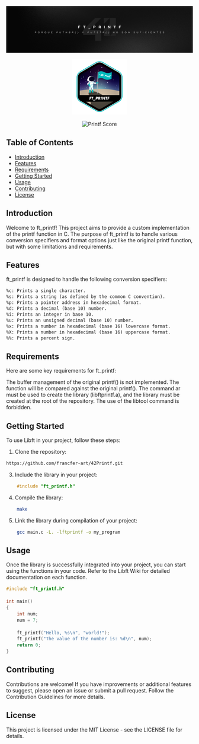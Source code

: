 <a href="https://github.com/francfer-art/42Printf">
  <img src="https://raw.githubusercontent.com/15Galan/42_project-readmes/master/banners/cursus/projects/ft_printf-dark.png">
</a>

<p align="center">
  <a href="https://github.com/francfer-art/42Printf">
  <img src="https://raw.githubusercontent.com/mcombeau/mcombeau/main/42_badges/ft_printfe.png">
  </a>
</p>

<p align="center">
  <img src="https://img.shields.io/badge/Score-100%2F100-brightgreen" alt="Printf Score">
</p>

## Table of Contents

- [Introduction](#introduction)
- [Features](#features)
- [Requirements](#requirements)
- [Getting Started](#getting-started)
- [Usage](#usage)
- [Contributing](#contributing)
- [License](#license)

## Introduction

Welcome to ft_printf! This project aims to provide a custom implementation of the printf function in C. The purpose of ft_printf is to handle various conversion specifiers and format options just like the original printf function, but with some limitations and requirements.

## Features
ft_printf is designed to handle the following conversion specifiers:

```
%c: Prints a single character.
%s: Prints a string (as defined by the common C convention).
%p: Prints a pointer address in hexadecimal format.
%d: Prints a decimal (base 10) number.
%i: Prints an integer in base 10.
%u: Prints an unsigned decimal (base 10) number.
%x: Prints a number in hexadecimal (base 16) lowercase format.
%X: Prints a number in hexadecimal (base 16) uppercase format.
%%: Prints a percent sign.
```

## Requirements
Here are some key requirements for ft_printf:

The buffer management of the original printf() is not implemented.
The function will be compared against the original printf().
The command ar must be used to create the library (libftprintf.a), and the library must be created at the root of the repository.
The use of the libtool command is forbidden.

## Getting Started

To use Libft in your project, follow these steps:

1. Clone the repository:

```bash
https://github.com/francfer-art/42Printf.git
```

3. Include the library in your project:

```c
    #include "ft_printf.h"
```

4. Compile the library:

```bash
    make
```

5. Link the library during compilation of your project:

```bash
    gcc main.c -L. -lftprintf -o my_program
```

## Usage

Once the library is successfully integrated into your project, you can start using the functions in your code. Refer to the Libft Wiki for detailed documentation on each function.

```c
#include "ft_printf.h"

int main()
{
    int num;
    num = 7;

    ft_printf("Hello, %s\n", "world!");
    ft_printf("The value of the number is: %d\n", num);
    return 0;
}

```

## Contributing

Contributions are welcome! If you have improvements or additional features to suggest, please open an issue or submit a pull request. Follow the Contribution Guidelines for more details.

## License
This project is licensed under the MIT License - see the LICENSE file for details.

